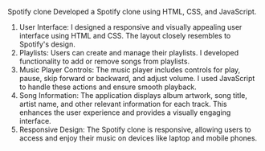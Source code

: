 Spotify clone
Developed a Spotify clone using HTML, CSS, and JavaScript.
1.	User Interface: I designed a responsive and visually appealing user interface using HTML and CSS. The layout closely resembles to Spotify's design.
2.	Playlists: Users can create and manage their playlists. I developed functionality to add or remove songs from playlists.
3.	Music Player Controls: The music player includes controls for play, pause, skip forward or backward, and adjust volume. I used JavaScript to handle these actions and ensure smooth playback.
4.	Song Information: The application displays album artwork, song title, artist name, and other relevant information for each track. This enhances the user experience and provides a visually engaging interface.
5.	Responsive Design: The Spotify clone is responsive, allowing users to access and enjoy their music on devices like laptop and mobile phones.

















